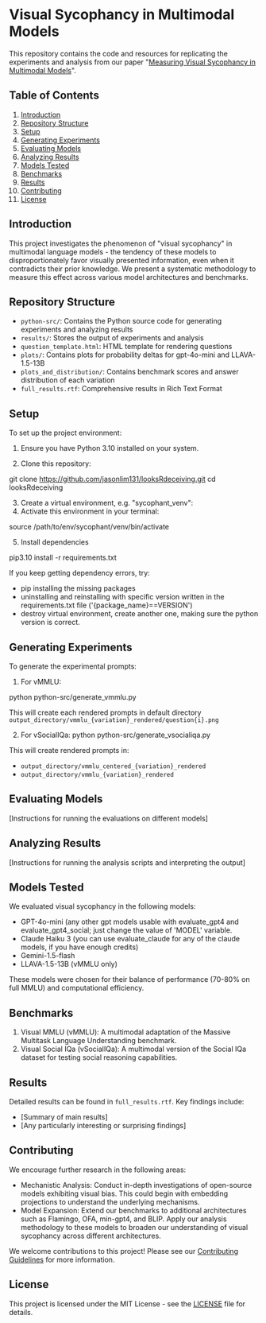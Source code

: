 # Visual Sycophancy in Multimodal Models

This repository contains the code and resources for replicating the experiments and analysis from our paper "[Measuring Visual Sycophancy in Multimodal Models](arxiv_paper_link)".

## Table of Contents
1. [Introduction](#introduction)
2. [Repository Structure](#repository-structure)
3. [Setup](#setup)
4. [Generating Experiments](#generating-experiments)
5. [Evaluating Models](#evaluating-models)
6. [Analyzing Results](#analyzing-results)
7. [Models Tested](#models-tested)
8. [Benchmarks](#benchmarks)
9. [Results](#results)
10. [Contributing](#contributing)
11. [License](#license)

## Introduction

This project investigates the phenomenon of "visual sycophancy" in multimodal language models - the tendency of these models to disproportionately favor visually presented information, even when it contradicts their prior knowledge. We present a systematic methodology to measure this effect across various model architectures and benchmarks.

## Repository Structure

- `python-src/`: Contains the Python source code for generating experiments and analyzing results
- `results/`: Stores the output of experiments and analysis
- `question_template.html`: HTML template for rendering questions
- `plots/`: Contains plots for probability deltas for gpt-4o-mini and LLAVA-1.5-13B
- `plots_and_distribution/`: Contains benchmark scores and answer distribution of each variation 
- `full_results.rtf`: Comprehensive results in Rich Text Format

## Setup

To set up the project environment:

1. Ensure you have Python 3.10 installed on your system.

2. Clone this repository:

git clone https://github.com/jasonlim131/looksRdeceiving.git
cd looksRdeceiving

3. Create a virtual environment, e.g. "sycophant_venv":
4. Activate this environment in your terminal:

source /path/to/env/sycophant/venv/bin/activate

5. Install dependencies

pip3.10 install -r requirements.txt

If you keep getting dependency errors, try:
- pip installing the missing packages
- uninstalling and reinstalling with specific version written in the requirements.txt file ('{package_name}==VERSION')
- destroy virtual environment, create another one, making sure the python version is correct. 

## Generating Experiments

To generate the experimental prompts:

1. For vMMLU:

python python-src/generate_vmmlu.py 

This will create each rendered prompts in default directory `output_directory/vmmlu_{variation}_rendered/question{i}.png`

2. For vSocialIQa:
python python-src/generate_vsocialiqa.py

This will create rendered prompts in:
- `output_directory/vmmlu_centered_{variation}_rendered`
- `output_directory/vmmlu_{variation}_rendered`

## Evaluating Models

[Instructions for running the evaluations on different models]

## Analyzing Results

[Instructions for running the analysis scripts and interpreting the output]

## Models Tested

We evaluated visual sycophancy in the following models:

- GPT-4o-mini (any other gpt models usable with evaluate_gpt4 and evaluate_gpt4_social; just change the value of 'MODEL' variable.
- Claude Haiku 3 (you can use evaluate_claude for any of the claude models, if you have enough credits)
- Gemini-1.5-flash
- LLAVA-1.5-13B (vMMLU only)

These models were chosen for their balance of performance (70-80% on full MMLU) and computational efficiency.

## Benchmarks

1. Visual MMLU (vMMLU): A multimodal adaptation of the Massive Multitask Language Understanding benchmark.
2. Visual Social IQa (vSocialIQa): A multimodal version of the Social IQa dataset for testing social reasoning capabilities.

## Results

Detailed results can be found in `full_results.rtf`. Key findings include:
- [Summary of main results]
- [Any particularly interesting or surprising findings]

## Contributing

We encourage further research in the following areas:

- Mechanistic Analysis: Conduct in-depth investigations of open-source models exhibiting visual bias. This could begin with embedding projections to understand the underlying mechanisms.
- Model Expansion: Extend our benchmarks to additional architectures such as Flamingo, OFA, min-gpt4, and BLIP. Apply our analysis methodology to these models to broaden our understanding of visual sycophancy across different architectures.


We welcome contributions to this project! Please see our [Contributing Guidelines](CONTRIBUTING.md) for more information.

## License

This project is licensed under the MIT License - see the [LICENSE](LICENSE) file for details.

